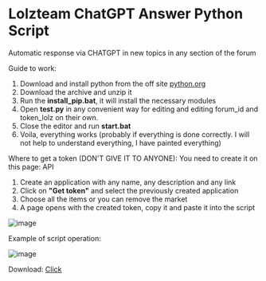# Lolzteam ChatGPT Answer Python Script
Automatic response via CHATGPT in new topics in any section of the forum

Guide to work:
1. Download and install python from the off site [python.org](https://www.python.org/)
2. Download the archive and unzip it
3. Run the **install_pip.bat**, it will install the necessary modules
4. Open **test.py** in any convenient way for editing and editing forum_id and token_lolz on their own.
5. Close the editor and run **start.bat**
6. Voila, everything works (probably if everything is done correctly. I will not help to understand everything, I have painted everything)

Where to get a token (DON'T GIVE IT TO ANYONE):
You need to create it on this page: API
1. Create an application with any name, any description and any link
2. Click on **"Get token"** and select the previously created application
3. Choose all the items or you can remove the market
4. A page opens with the created token, copy it and paste it into the script

![image](https://github.com/llimonix/LolzteamChatGPTAnswer/assets/58168234/8005ce9e-44e3-4b2b-a427-65e2c080cc5e)

Example of script operation:

![image](https://github.com/llimonix/LolzteamChatGPTAnswer/assets/58168234/f02c8efc-1be7-464a-8485-169f8e01d6aa)

Download: [Click]([python.org](https://github.com/llimonix/LolzteamChatGPTAnswer/releases/tag/LolzteamChatGPTAnswer)https://github.com/llimonix/LolzteamChatGPTAnswer/releases/tag/LolzteamChatGPTAnswer)
